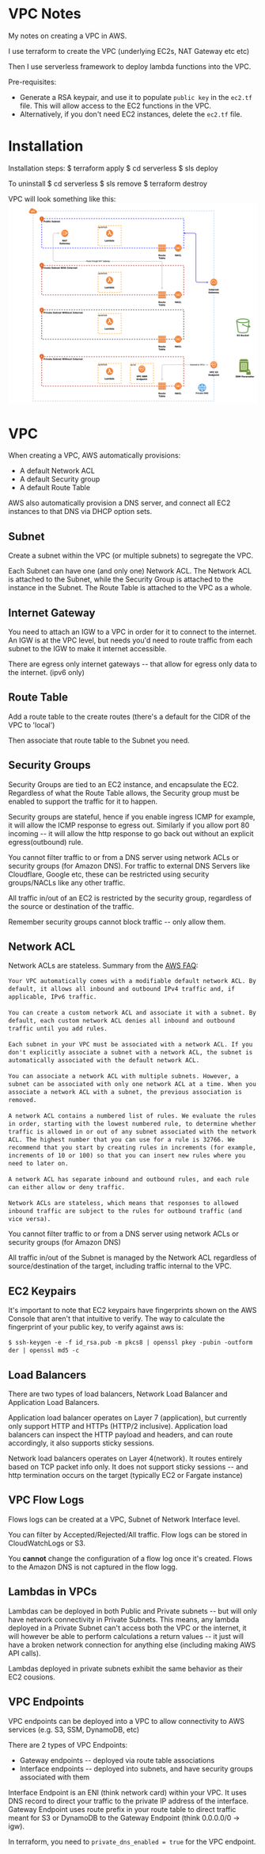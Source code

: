 # VPC Notes

My notes on creating a VPC in AWS.

I use terraform to create the VPC (underlying EC2s, NAT Gateway etc etc)

Then I use serverless framework to deploy lambda functions into the VPC.

Pre-requisites:
* Generate a RSA keypair, and use it to populate `public key` in the `ec2.tf` file. This will allow access to the EC2 functions in the VPC.
* Alternatively, if you don't need EC2 instances, delete the `ec2.tf` file.

# Installation

Installation steps:
    $ terraform apply
    $ cd serverless
    $ sls deploy
    
To uninstall
    $ cd serverless
    $ sls remove
    $ terraform destroy

VPC will look something like this:
![Screenshot](screenshots/VPC_Lambda.png)

# VPC

When creating a VPC, AWS automatically provisions:

* A default Network ACL
* A default Security group
* A default Route Table

AWS also automatically provision a DNS server, and connect all EC2 instances to that DNS via DHCP option sets.

## Subnet

Create a subnet within the VPC (or multiple subnets) to segregate the VPC.

Each Subnet can have one (and only one) Network ACL. The Network ACL is attached to the Subnet, while the Security Group is attached to the instance in the Subnet. The Route Table is attached to the VPC as a whole.

## Internet Gateway

You need to attach an IGW to a VPC in order for it to connect to the internet. An IGW is at the VPC level, but needs you'd need to route traffic from each subnet to the IGW to make it internet accessible.

There are egress only internet gateways -- that allow for egress only data to the internet. (ipv6 only)

## Route Table

Add a route table to the create routes (there's a default for the CIDR of the VPC to 'local')

Then associate that route table to the Subnet you need.

## Security Groups

Security Groups are tied to an EC2 instance, and encapsulate the EC2. Regardless of what the Route Table allows, the Security group must be enabled to support the traffic for it to happen.

Security groups are stateful, hence if you enable ingress ICMP for example, it will allow the ICMP response to egress out. Similarly if you allow port 80 incoming -- it will allow the http response to go back out without an explicit egress(outbound) rule.

You cannot filter traffic to or from a DNS server using network ACLs or security groups (for Amazon DNS). For traffic to external DNS Servers like Cloudflare, Google etc, these can be restricted using security groups/NACLs like any other traffic.

All traffic in/out of an EC2 is restricted by the security group, regardless of the source or destination of the traffic.

Remember security groups cannot block traffic -- only allow them.

## Network ACL

Network ACLs are stateless. Summary from the [AWS FAQ](https://docs.aws.amazon.com/vpc/latest/userguide/vpc-network-acls.html):

	Your VPC automatically comes with a modifiable default network ACL. By default, it allows all inbound and outbound IPv4 traffic and, if applicable, IPv6 traffic.

    You can create a custom network ACL and associate it with a subnet. By default, each custom network ACL denies all inbound and outbound traffic until you add rules.

    Each subnet in your VPC must be associated with a network ACL. If you don't explicitly associate a subnet with a network ACL, the subnet is automatically associated with the default network ACL.

    You can associate a network ACL with multiple subnets. However, a subnet can be associated with only one network ACL at a time. When you associate a network ACL with a subnet, the previous association is removed.

    A network ACL contains a numbered list of rules. We evaluate the rules in order, starting with the lowest numbered rule, to determine whether traffic is allowed in or out of any subnet associated with the network ACL. The highest number that you can use for a rule is 32766. We recommend that you start by creating rules in increments (for example, increments of 10 or 100) so that you can insert new rules where you need to later on.

    A network ACL has separate inbound and outbound rules, and each rule can either allow or deny traffic.

    Network ACLs are stateless, which means that responses to allowed inbound traffic are subject to the rules for outbound traffic (and vice versa).

You cannot filter traffic to or from a DNS server using network ACLs or security groups (for Amazon DNS)

All traffic in/out of the Subnet is managed by the Network ACL regardless of source/destination of the target, including traffic internal to the VPC.

## EC2 Keypairs

It's important to note that EC2 keypairs have fingerprints shown on the AWS Console that aren't that intuitive to verify. The way to calculate the fingerprint of your public key, to verify against aws is:

	$ ssh-keygen -e -f id_rsa.pub -m pkcs8 | openssl pkey -pubin -outform der | openssl md5 -c

## Load Balancers

There are two types of load balancers, Network Load Balancer and Application Load Balancers.

Application load balancer operates on Layer 7 (application), but currently only support HTTP and HTTPs (HTTP/2 inclusive). Application load balancers can inspect the HTTP payload and headers, and can route accordingly, it also supports sticky sessions.

Network load balancers operates on Layer 4(network). It routes entirely based on TCP packet info only. It does not support sticky sessions -- and http termination occurs on the target (typically EC2 or Fargate instance)

## VPC Flow Logs

Flows logs can be created at a VPC, Subnet of Network Interface level.

You can filter by Accepted/Rejected/All traffic. Flow logs can be stored in CloudWatchLogs or S3.

You **cannot** change the configuration of a flow log once it's created. Flows to the Amazon DNS is not captured in the flow logg.

## Lambdas in VPCs

Lambdas can be deployed in both Public and Private subnets -- but will only have network connectivity in Private Subnets. This means, any lambda deployed in a Private Subnet can't access both the VPC or the internet, it will however be able to perform calculations a return values -- it just will have a broken network connection for anything else (including making AWS API calls).

Lambdas deployed in private subnets exhibit the same behavior as their EC2 cousions.

## VPC Endpoints

VPC endpoints can be deployed into a VPC to allow connectivity to AWS services (e.g. S3, SSM, DynamoDB, etc)

There are 2 types of VPC Endpoints:

* Gateway endpoints -- deployed via route table associations
* Interface endpoints -- deployed into subnets, and have security groups associated with them

Interface Endpoint is an ENI (think network card) within your VPC. It uses DNS record to direct your traffic to the private IP address of the interface. Gateway Endpoint uses route prefix in your route table to direct traffic meant for S3 or DynamoDB to the Gateway Endpoint (think 0.0.0.0/0 -> igw). 

In terraform, you need to `private_dns_enabled = true` for the VPC endpoint.